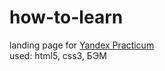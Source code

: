 # how-to-learn
landing page for <a href="https://practicum.yandex.ru/" >Yandex Practicum</a><br>
used: html5, css3, БЭМ
